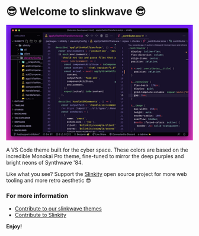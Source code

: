 # 😎 Welcome to slinkwave 😎

![Split-pane editor using the "slinkwave" theme. Previews syntax for scss and JS](slinkwave-screenshot.png)

A VS Code theme built for the cyber space. These colors are based on the incredible Monokai Pro theme, fine-tuned to mirror the deep purples and bright neons of Synthwave '84.

Like what you see? Support the [Slinkity](https://slinkity.dev/) open source project for more web tooling and more retro aesthetic 😎

### For more information
* [Contribute to our slinkwave themes](https://github.com/slinkity/slinkwave-themes)
* [Contribute to Slinkity](https://github.com/slinkity/slinkity)

**Enjoy!**
